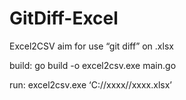# GitDiff-Excel

Excel2CSV aim for use “git diff” on .xlsx



build:	go build -o excel2csv.exe main.go

run:	excel2csv.exe ‘C://xxxx//xxxx.xlsx’



